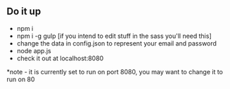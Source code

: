 ## Do it up

* npm i
* npm i -g gulp [if you intend to edit stuff in the sass you'll need this]
* change the data in config.json to represent your email and password
* node app.js
* check it out at localhost:8080

*note - it is currently set to run on port 8080, you may want to change it to run on 80
